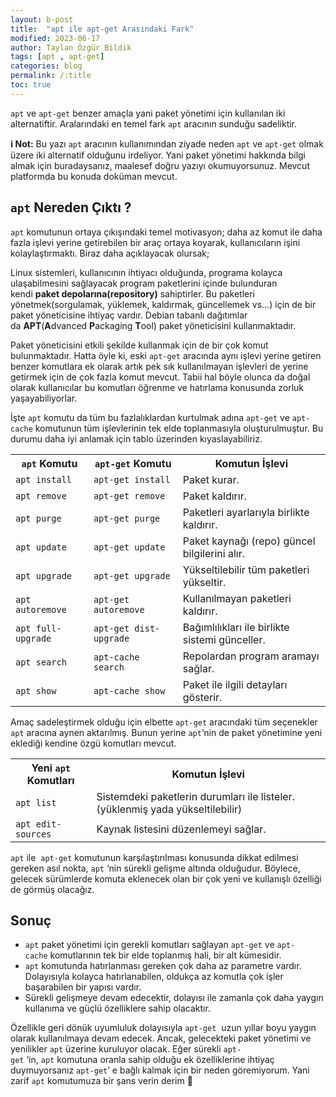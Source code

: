 ```yaml
---
layout: b-post
title:  "apt ile apt-get Arasındaki Fark"
modified: 2023-06-17
author: Taylan Özgür Bildik
tags: [apt , apt-get]
categories: blog 
permalink: /:title
toc: true
---
```



`apt` ve `apt-get` benzer amaçla yani paket yönetimi için kullanılan iki alternatiftir. Aralarındaki en temel fark `apt` aracının sunduğu sadeliktir. 

<p class="mavi"><strong>ℹ️ Not:</strong> Bu yazı <code class="language-plaintext highlighter-rouge">apt</code> aracının kullanımından ziyade neden <code class="language-plaintext highlighter-rouge">apt</code> ve <code class="language-plaintext highlighter-rouge">apt-get</code> olmak üzere iki alternatif olduğunu irdeliyor. Yani paket yönetimi hakkında bilgi almak için buradaysanız, maalesef doğru yazıyı okumuyorsunuz. Mevcut platformda bu konuda doküman mevcut.</p>

## `apt` Nereden Çıktı ?

`apt` komutunun ortaya çıkışındaki temel motivasyon; daha az komut ile daha fazla işlevi yerine getirebilen bir araç ortaya koyarak, kullanıcıların işini kolaylaştırmaktı. Biraz daha açıklayacak olursak;

Linux sistemleri, kullanıcının ihtiyacı olduğunda, programa kolayca ulaşabilmesini sağlayacak program paketlerini içinde bulunduran kendi **paket depolarına(repository)** sahiptirler. Bu paketleri yönetmek(sorgulamak, yüklemek, kaldırmak, güncellemek vs…) için de bir paket yöneticisine ihtiyaç vardır. Debian tabanlı dağıtımlar da **APT**(**A**dvanced **P**ackaging **T**ool) paket yöneticisini kullanmaktadır.

Paket yöneticisini etkili şekilde kullanmak için de bir çok komut bulunmaktadır. Hatta öyle ki, eski `apt-get` aracında aynı işlevi yerine getiren benzer komutlara ek olarak artık pek sık kullanılmayan işlevleri de yerine getirmek için de çok fazla komut mevcut. Tabii hal böyle olunca da doğal olarak kullanıcılar bu komutları öğrenme ve hatırlama konusunda zorluk yaşayabiliyorlar.

İşte `apt` komutu da tüm bu fazlalıklardan kurtulmak adına `apt-get` ve `apt-cache` komutunun tüm işlevlerinin tek elde toplanmasıyla oluşturulmuştur. Bu durumu daha iyi anlamak için tablo üzerinden kıyaslayabiliriz.



<table class="table table-dark table-striped">
  <tr>
    <th><code class="language-plaintext highlighter-rouge">apt</code> Komutu</th>
    <th><code class="language-plaintext highlighter-rouge">apt-get</code> Komutu</th>
    <th>Komutun İşlevi</th>
  </tr>
  <tr>
    <td><code class="language-plaintext highlighter-rouge">apt install</code></td>
    <td><code class="language-plaintext highlighter-rouge">apt-get install</code></td>
    <td>Paket kurar.</td>
  </tr>
  <tr>
    <td><code class="language-plaintext highlighter-rouge">apt remove</code></td>
    <td><code class="language-plaintext highlighter-rouge">apt-get remove</code></td>
    <td>Paket kaldırır.</td>
  </tr>
  <tr>
    <td><code class="language-plaintext highlighter-rouge">apt purge</code></td>
    <td><code class="language-plaintext highlighter-rouge">apt-get purge</code></td>
    <td>Paketleri ayarlarıyla birlikte kaldırır.</td>
  </tr>
  <tr>
    <td><code class="language-plaintext highlighter-rouge">apt update</code></td>
    <td><code class="language-plaintext highlighter-rouge">apt-get update</code></td>
    <td>Paket kaynağı (repo) güncel bilgilerini alır.</td>
  </tr>
  <tr>
    <td><code class="language-plaintext highlighter-rouge">apt upgrade</code></td>
    <td><code class="language-plaintext highlighter-rouge">apt-get upgrade</code></td>
    <td>Yükseltilebilir tüm paketleri yükseltir.</td>
  </tr>
  <tr>
    <td><code class="language-plaintext highlighter-rouge">apt autoremove</code></td>
    <td><code class="language-plaintext highlighter-rouge">apt-get autoremove</code></td>
    <td>Kullanılmayan paketleri kaldırır.</td>
  </tr>
  <tr>
    <td><code class="language-plaintext highlighter-rouge">apt full-upgrade</code></td>
    <td><code class="language-plaintext highlighter-rouge">apt-get dist-upgrade</code></td>
    <td>Bağımlılıkları ile birlikte sistemi günceller.</td>
  </tr>
  <tr>
    <td><code class="language-plaintext highlighter-rouge">apt search</code></td>
    <td><code class="language-plaintext highlighter-rouge">apt-cache search</code></td>
    <td>Repolardan program aramayı sağlar.</td>
  </tr>
  <tr>
    <td><code class="language-plaintext highlighter-rouge">apt show</code></td>
    <td><code class="language-plaintext highlighter-rouge">apt-cache show</code></td>
    <td>Paket ile ilgili detayları gösterir.</td>
  </tr>
</table>

Amaç sadeleştirmek olduğu için elbette `apt-get` aracındaki tüm seçenekler `apt` aracına aynen aktarılmış. Bunun yerine `apt`’nin de paket yönetimine yeni eklediği kendine özgü komutları mevcut.

<table class="table table-dark table-striped">
<tr>
    <th>Yeni <code class="language-plaintext highlighter-rouge">apt</code> Komutları</th>
    <th>Komutun İşlevi</th>
  </tr>
  <tr>
    <td><code class="language-plaintext highlighter-rouge">apt list</code></td>
    <td>Sistemdeki paketlerin durumları ile listeler. (yüklenmiş yada yükseltilebilir)</td>
  </tr>
  <tr>
    <td><code class="language-plaintext highlighter-rouge">apt edit-sources</code></td>
    <td>Kaynak listesini düzenlemeyi sağlar.</td>
  </tr>
</table>

`apt` ile  `apt-get` komutunun karşılaştırılması konusunda dikkat edilmesi gereken asıl nokta, `apt` ‘nin sürekli gelişme altında olduğudur. Böylece, gelecek sürümlerde komuta eklenecek olan bir çok yeni ve kullanışlı özelliği de görmüş olacağız.

## Sonuç

- `apt` paket yönetimi için gerekli komutları sağlayan `apt-get` ve `apt-cache` komutlarının tek bir elde toplanmış hali, bir alt kümesidir.
- `apt` komutunda hatırlanması gereken çok daha az parametre vardır. Dolayısıyla kolayca hatırlanabilen, oldukça az komutla çok işler başarabilen bir yapısı vardır.
- Sürekli gelişmeye devam edecektir, dolayısı ile zamanla çok daha yaygın kullanıma ve güçlü özelliklere sahip olacaktır.

Özellikle geri dönük uyumluluk dolayısıyla `apt-get`  uzun yıllar boyu yaygın olarak kullanılmaya devam edecek. Ancak, gelecekteki paket yönetimi ve yenilikler `apt` üzerine kuruluyor olacak. Eğer sürekli `apt-get` ‘in, `apt` komutuna oranla sahip olduğu ek özelliklerine ihtiyaç duymuyorsanız `apt-get`’ e bağlı kalmak için bir neden göremiyorum. Yani zarif `apt` komutumuza bir şans verin derim 🙂